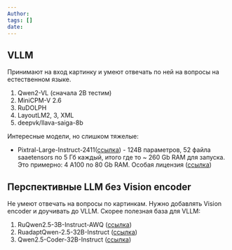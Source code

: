 ```yaml
---
Author: 
tags: []
date:
---
```


## VLLM

Принимают на вход картинку и умеют отвечать по ней на вопросы на естественном языке.
1. Qwen2-VL (сначала 2B тестим)
2. MiniCPM-V 2.6
3. RuDOLPH
4. LayoutLM2, 3, XML
5. deepvk/llava-saiga-8b  

Интересные модели, но слишком тяжелые:
- Pixtral-Large-Instruct-2411([ссылка](https://huggingface.co/mistralai/Pixtral-Large-Instruct-2411)) - 124B параметров, 52 файла saаetensors по 5 Гб каждый, итого где то ~ 260 Gb RAM для запуска.
Это примерно: 4 А100 по 80 Gb RAM.
Особая лицензия ([ссылка](https://mistral.ai/licenses/MRL-0.1.md))

## Перспективные LLM без Vision encoder

Не умеют отвечать на вопросы по картинкам. Нужно добавлять Vision encoder и доучивать до VLLM.
Скорее полезная база для VLLM:
1. RuQwen2.5-3B-Instruct-AWQ ([ссылка](https://huggingface.co/FractalGPT/RuQwen2.5-3B-Instruct-AWQ))
2. RuadaptQwen-2.5-32B-Instruct ([ссылка](https://t.me/ruadaptnaya/7))
3. Qwen2.5-Coder-32B-Instruct ([ссылка](https://huggingface.co/Qwen/Qwen2.5-Coder-32B-Instruct))